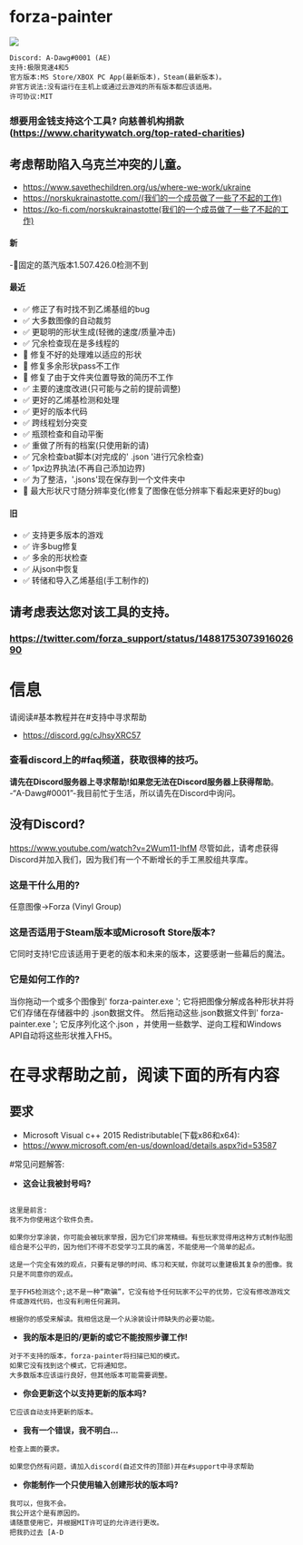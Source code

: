 # forza-painter  
![](/imgs/yeahboiiiiiiiis_dad.png)  
```
Discord: A-Dawg#0001 (AE)  
支持:极限竞速4和5  
官方版本:MS Store/XBOX PC App(最新版本)，Steam(最新版本)。  
非官方说法:没有运行在主机上或通过云游戏的所有版本都应该适用。  
许可协议:MIT  
```

### 想要用金钱支持这个工具?  向慈善机构捐款(https://www.charitywatch.org/top-rated-charities)
## 考虑帮助陷入乌克兰冲突的儿童。
- https://www.savethechildren.org/us/where-we-work/ukraine
- https://norskukrainastotte.com/(我们的一个成员做了一些了不起的工作)
- https://ko-fi.com/norskukrainastotte(我们的一个成员做了一些了不起的工作)

#### 新
-🐞固定的蒸汽版本1.507.426.0检测不到

#### 最近
- ✅ 修正了有时找不到乙烯基组的bug
- ✅ 大多数图像的自动裁剪
- ✅ 更聪明的形状生成(轻微的速度/质量冲击)
- ✅ 冗余检查现在是多线程的
- 🐞 修复不好的处理难以适应的形状
- 🐞 修复多余形状pass不工作
- 🐞 修复了由于文件夹位置导致的简历不工作
- ✅ 主要的速度改进(只可能与之前的提前调整)
- ✅ 更好的乙烯基检测和处理
- ✅ 更好的版本代码
- ✅ 跨线程划分突变
- ✅ 瓶颈检查和自动平衡
- ✅ 重做了所有的档案(只使用新的请)
- ✅ 冗余检查bat脚本(对完成的' .json '进行冗余检查)
- ✅ 1px边界执法(不再自己添加边界)
- ✅ 为了整洁，'.jsons'现在保存到一个文件夹中
- 🐞 最大形状尺寸随分辨率变化(修复了图像在低分辨率下看起来更好的bug)
#### 旧
- ✅ 支持更多版本的游戏
- ✅ 许多bug修复
- ✅ 多余的形状检查
- ✅ 从json中恢复
- ✅ 转储和导入乙烯基组(手工制作的)
## 请考虑表达您对该工具的支持。
### https://twitter.com/forza_support/status/1488175307391602690

# 信息
请阅读#基本教程并在#支持中寻求帮助
- https://discord.gg/cJhsyXRC57

### 查看discord上的#faq频道，获取很棒的技巧。
**请先在Discord服务器上寻求帮助!**如果您**无法在Discord服务器上获得帮助**。
-“A-Dawg#0001”-我目前忙于生活，所以请先在Discord中询问。

## 没有Discord?
https://www.youtube.com/watch?v=2Wum11-IhfM
尽管如此，请考虑获得Discord并加入我们，因为我们有一个不断增长的手工黑胶组共享库。


### 这是干什么用的?
任意图像→Forza (Vinyl Group)

### 这是否适用于Steam版本或Microsoft Store版本?
它同时支持!它应该适用于更老的版本和未来的版本，这要感谢一些幕后的魔法。

### 它是如何工作的?
当你拖动一个或多个图像到' forza-painter.exe ';
它将把图像分解成各种形状并将它们存储在存储器中的
.json数据文件。
然后拖动这些.json数据文件到' forza-painter.exe ';
它反序列化这个.json ，并使用一些数学、逆向工程和Windows API自动将这些形状推入FH5。

# 在寻求帮助之前，阅读下面的所有内容

## 要求
- Microsoft Visual c++ 2015 Redistributable(下载x86和x64):
- https://www.microsoft.com/en-us/download/details.aspx?id=53587

#常见问题解答:
- **这会让我被封号吗?**
```

这里是前言:
我不为你使用这个软件负责。

如果你分享涂装，你可能会被玩家举报，因为它们非常精细。有些玩家觉得用这种方式制作贴图组合是不公平的，因为他们不得不忍受学习工具的痛苦，不能使用一个简单的起点。

这是一个完全有效的观点，只要有足够的时间、练习和天赋，你就可以重建极其复杂的图像。我只是不同意你的观点。

至于FH5检测这个;这不是一种“欺骗”，它没有给予任何玩家不公平的优势，它没有修改游戏文件或游戏代码，也没有利用任何漏洞。

根据你的感受来解读。我相信这是一个从涂装设计师缺失的必要功能。
```
- **我的版本是旧的/更新的或它不能按照步骤工作!**
```
对于不支持的版本，forza-painter将扫描已知的模式。
如果它没有找到这个模式，它将通知您。
大多数版本应该运行良好，但其他版本可能需要调整。
```
- **你会更新这个以支持更新的版本吗?**
```
它应该自动支持更新的版本。
```
- **我有一个错误，我不明白…**
```
检查上面的要求。

如果您仍然有问题，请加入discord(自述文件的顶部)并在#support中寻求帮助
```
- **你能制作一个只使用输入创建形状的版本吗?**
```
我可以，但我不会。
我公开这个是有原因的。
请随意使用它，并根据MIT许可证的允许进行更改。
把我扔过去 [A-D
